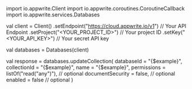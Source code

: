 import io.appwrite.Client
import io.appwrite.coroutines.CoroutineCallback
import io.appwrite.services.Databases

val client = Client()
    .setEndpoint("https://cloud.appwrite.io/v1") // Your API Endpoint
    .setProject("<YOUR_PROJECT_ID>") // Your project ID
    .setKey("<YOUR_API_KEY>") // Your secret API key

val databases = Databases(client)

val response = databases.updateCollection(
    databaseId = "{$example}",
    collectionId = "{$example}",
    name = "{$example}",
    permissions = listOf("read("any")"), // optional
    documentSecurity = false, // optional
    enabled = false // optional
)
